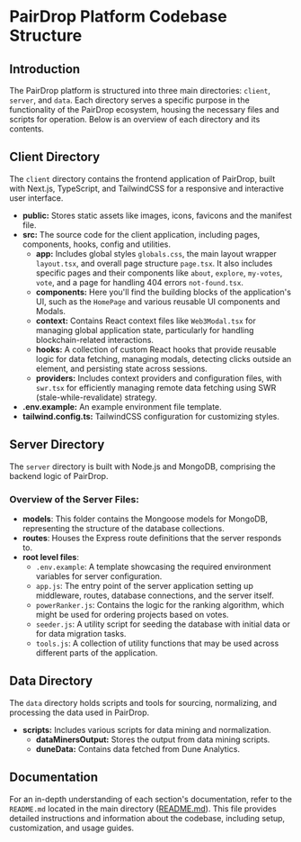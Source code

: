 # PairDrop Platform Codebase Structure

## Introduction

The PairDrop platform is structured into three main directories: `client`, `server`, and `data`. Each directory serves a specific purpose in the functionality of the PairDrop ecosystem, housing the necessary files and scripts for operation. Below is an overview of each directory and its contents.

## Client Directory

The `client` directory contains the frontend application of PairDrop, built with Next.js, TypeScript, and TailwindCSS for a responsive and interactive user interface.

- **public:** Stores static assets like images, icons, favicons and the manifest file.
- **src:** The source code for the client application, including pages, components, hooks, config and utilities.
  - **app:** Includes global styles `globals.css`, the main layout wrapper `layout.tsx`, and overall page structure `page.tsx`. It also includes specific pages and their components like `about`, `explore`, `my-votes`, `vote`, and a page for handling 404 errors `not-found.tsx`.
  - **components:** Here you'll find the building blocks of the application's UI, such as the `HomePage` and various reusable UI components and Modals.
  - **context:** Contains React context files like `Web3Modal.tsx` for managing global application state, particularly for handling blockchain-related interactions.
  - **hooks:** A collection of custom React hooks that provide reusable logic for data fetching, managing modals, detecting clicks outside an element, and persisting state across sessions.
  - **providers:** Includes context providers and configuration files, with `swr.tsx` for efficiently managing remote data fetching using SWR (stale-while-revalidate) strategy.
- **.env.example:** An example environment file template.
- **tailwind.config.ts:** TailwindCSS configuration for customizing styles.

## Server Directory

The `server` directory is built with Node.js and MongoDB, comprising the backend logic of PairDrop.

### Overview of the Server Files:

- **models**: This folder contains the Mongoose models for MongoDB, representing the structure of the database collections.
- **routes**: Houses the Express route definitions that the server responds to.
- **root level files**:
  - `.env.example`: A template showcasing the required environment variables for server configuration.
  - `app.js`: The entry point of the server application setting up middleware, routes, database connections, and the server itself.
  - `powerRanker.js`: Contains the logic for the ranking algorithm, which might be used for ordering projects based on votes.
  - `seeder.js`: A utility script for seeding the database with initial data or for data migration tasks.
  - `tools.js`: A collection of utility functions that may be used across different parts of the application.

## Data Directory

The `data` directory holds scripts and tools for sourcing, normalizing, and processing the data used in PairDrop.

- **scripts:** Includes various scripts for data mining and normalization.
  - **dataMinersOutput:** Stores the output from data mining scripts.
  - **duneData:** Contains data fetched from Dune Analytics.

## Documentation

For an in-depth understanding of each section's documentation, refer to the `README.md` located in the main directory ([README.md](./../README.md)). This file provides detailed instructions and information about the codebase, including setup, customization, and usage guides.
